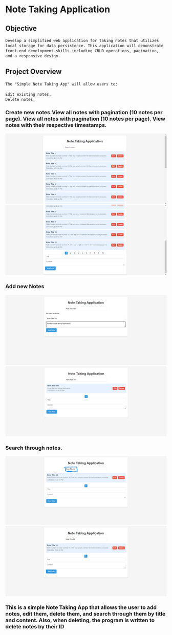 
# Note Taking Application

## Objective
    Develop a simplified web application for taking notes that utilizes local storage for data persistence. This application will demonstrate front-end development skills including CRUD operations, pagination, and a responsive design.

## Project Overview
    The "Simple Note Taking App" will allow users to:
    
    Edit existing notes.
    Delete notes.
    
   
### Create new notes.View all notes with pagination (10 notes per page). View all notes with pagination (10 notes per page). View notes with their respective timestamps. 

<img src="./src/image/Screenshots/image1.png">

<img src="./src/image/Screenshots/image2.png">

### Add new Notes

<img src="./src/image/Screenshots/image3.png">

<img src="./src/image/Screenshots/image4.png">

### Search through notes.

<img src="./src/image/Screenshots/image5.png">

<img src="./src/image/Screenshots/image6.png">


### This is a simple Note Taking App that allows the user to add notes, edit them, delete them, and search through them by title and content. Also, when deleting, the program is written to delete notes by their ID
